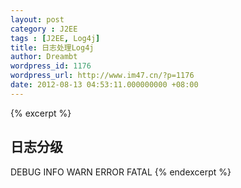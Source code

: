 ```yaml
---
layout: post
category : J2EE
tags : [J2EE, Log4j]
title: 日志处理Log4j
author: Dreambt
wordpress_id: 1176
wordpress_url: http://www.im47.cn/?p=1176
date: 2012-08-13 04:53:11.000000000 +08:00
---
```

{% excerpt %}
## 日志分级

DEBUG
INFO
WARN
ERROR
FATAL
{% endexcerpt %}
